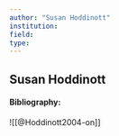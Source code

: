 ```yaml
---
author: "Susan Hoddinott"
institution:
field:
type:
---
```


## Susan Hoddinott
#### Bibliography:

![[@Hoddinott2004-on]]